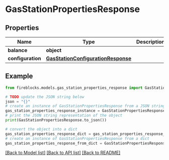 # GasStationPropertiesResponse


## Properties

Name | Type | Description | Notes
------------ | ------------- | ------------- | -------------
**balance** | **object** |  | [optional] 
**configuration** | [**GasStationConfigurationResponse**](GasStationConfigurationResponse.md) |  | [optional] 

## Example

```python
from fireblocks.models.gas_station_properties_response import GasStationPropertiesResponse

# TODO update the JSON string below
json = "{}"
# create an instance of GasStationPropertiesResponse from a JSON string
gas_station_properties_response_instance = GasStationPropertiesResponse.from_json(json)
# print the JSON string representation of the object
print(GasStationPropertiesResponse.to_json())

# convert the object into a dict
gas_station_properties_response_dict = gas_station_properties_response_instance.to_dict()
# create an instance of GasStationPropertiesResponse from a dict
gas_station_properties_response_from_dict = GasStationPropertiesResponse.from_dict(gas_station_properties_response_dict)
```
[[Back to Model list]](../README.md#documentation-for-models) [[Back to API list]](../README.md#documentation-for-api-endpoints) [[Back to README]](../README.md)


